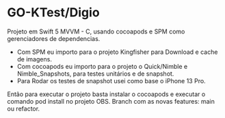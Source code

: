 # GO-KTest/Digio 

Projeto em Swift 5 MVVM - C, usando cocoapods e SPM como gerenciadores de dependencias.
 - Com SPM eu importo para o projeto Kingfisher para Download e cache de imagens.
 - Com cocoapods eu importo para o projeto o Quick/Nimble e Nimble_Snapshots, para testes unitários e de snapshot.
 - Para Rodar os testes de snapshot usei como base o iPhone 13 Pro.

Então para executar o projeto basta instalar o cocoapods e executar o comando pod install no projeto
OBS. Branch com as novas features: main ou refactor.
